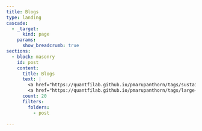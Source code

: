 ```yaml
---
title: Blogs
type: landing
cascade:
  - _target:
      kind: page
    params:
      show_breadcrumb: true
sections:
  - block: masonry
    id: post
    content:
      title: Blogs
      text: |
        <a href="https://quantfilab.github.io/pmarupanthorn/tags/sustainable-finance/" style="background-color: #0b3d0b; color: #fff; padding: 2px 4px; border-radius: 3px; text-decoration: none;">#Investment</a>
        <a href="https://quantfilab.github.io/pmarupanthorn/tags/large-language-model/" style="background-color: #0b3d0b; color: #fff; padding: 2px 4px; border-radius: 3px; text-decoration: none;">#Financial Product</a>
      count: 20
      filters:
        folders:
          - post

---
```

